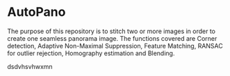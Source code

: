 # AutoPano
The purpose of this repository is to stitch two or more images in order to create one seamless panorama image. The functions covered are Corner detection, Adaptive Non-Maximal Suppression, Feature Matching, RANSAC for outlier rejection,  Homography estimation and Blending.


dsdvhsvhwxmn
